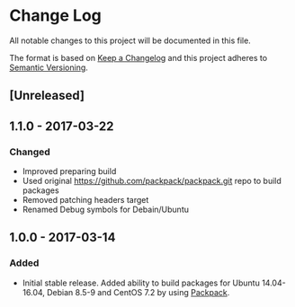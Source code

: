 # Change Log
All notable changes to this project will be documented in this file.

The format is based on [Keep a Changelog](http://keepachangelog.com/)
and this project adheres to [Semantic Versioning](http://semver.org/).

## [Unreleased]


## 1.1.0 - 2017-03-22
### Changed
- Improved preparing build
- Used original https://github.com/packpack/packpack.git repo to build packages
- Removed patching headers target
- Renamed Debug symbols for Debain/Ubuntu

## 1.0.0 - 2017-03-14
### Added
 - Initial stable release. Added ability to build packages for
Ubuntu 14.04-16.04, Debian 8.5-9 and CentOS 7.2 by using
[Packpack](https://github.com/packpack/packpack).
